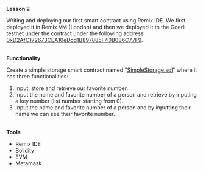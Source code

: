 <b>Lesson 2</b>

Writing and deploying our first smart contract using Remix IDE. We first deployed it in Remix VM (London) and then we deployed it to the Goerli testnet under the contract under the following address <a href="https://goerli.etherscan.io/address/0xd2afc172673cea10edcd1b897885f40b086c77f9">0xD2AfC172673CEA10eDcd1B897885F40B086C77F9</a>.

<br>
<b>Functionality</b>

Create a simple storage smart contract named "<a href="https://github.com/ans-sigalas/full-blockchain-solidity-course-js/blob/main/lesson-2/SimpleStorage.sol">SimpleStorage.sol</a>" where it has three functionalities:
<ol>
<li>Input, store and retrieve our favorite number.
<li>Input the name and favorite number of a person and retrieve by inputing a key number (list number starting from 0).
<li>Input the name and favorite number of a person and by inputting their name we can see their favorite number.
</ol>

<br>
<b>Tools</b>

<ul>
<li>Remix IDE
<li>Solidity
<li>EVM
<li>Metamask
</ul>
